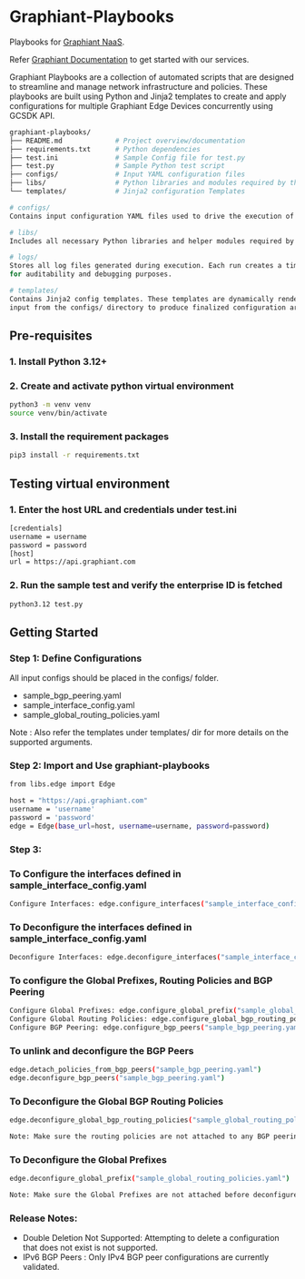 # Graphiant-Playbooks

Playbooks for [Graphiant NaaS](https://www.graphiant.com). 

Refer [Graphiant Documentation](https://docs.graphiant.com/) to get started with our services.

Graphiant Playbooks are a collection of automated scripts that are designed to streamline 
and manage network infrastructure and policies. These playbooks are built using Python and 
Jinja2 templates to create and apply configurations for multiple Graphiant Edge Devices 
concurrently using GCSDK API. 

```sh
graphiant-playbooks/
├── README.md             # Project overview/documentation
├── requirements.txt      # Python dependencies
├── test.ini              # Sample Config file for test.py
├── test.py               # Sample Python test script
├── configs/              # Input YAML configuration files
├── libs/                 # Python libraries and modules required by the playbooks
└── templates/            # Jinja2 configuration Templates

# configs/
Contains input configuration YAML files used to drive the execution of various playbooks.

# libs/
Includes all necessary Python libraries and helper modules required by the playbooks.

# logs/
Stores all log files generated during execution. Each run creates a timestamped log 
for auditability and debugging purposes.

# templates/
Contains Jinja2 config templates. These templates are dynamically rendered using the 
input from the configs/ directory to produce finalized configuration artifacts.
```

## Pre-requisites

### 1. Install Python 3.12+

### 2. Create and activate python virtual environment
```sh
python3 -m venv venv
source venv/bin/activate
```

### 3. Install the requirement packages
```sh
pip3 install -r requirements.txt
```

## Testing virtual environment

### 1. Enter the host URL and credentials under test.ini
```sh
[credentials]
username = username
password = password
[host]
url = https://api.graphiant.com
```

### 2. Run the sample test and verify the enterprise ID is fetched
```sh
python3.12 test.py
```

## Getting Started

### Step 1: Define Configurations

All input configs should be placed in the configs/ folder.

- sample_bgp_peering.yaml
- sample_interface_config.yaml
- sample_global_routing_policies.yaml

Note : Also refer the templates under templates/ dir for more details on the supported arguments.

### Step 2: Import and Use graphiant-playbooks
```sh
from libs.edge import Edge

host = "https://api.graphiant.com"
username = 'username'
password = 'password'
edge = Edge(base_url=host, username=username, password=password)
```
### Step 3: 
### To Configure the interfaces defined in sample_interface_config.yaml
```sh
Configure Interfaces: edge.configure_interfaces("sample_interface_config.yaml")
```

### To Deconfigure the interfaces defined in sample_interface_config.yaml
```sh
Deconfigure Interfaces: edge.deconfigure_interfaces("sample_interface_config.yaml")
```

### To configure the Global Prefixes, Routing Policies and BGP Peering
```sh
Configure Global Prefixes: edge.configure_global_prefix("sample_global_routing_policies.yaml")
Configure Global Routing Policies: edge.configure_global_bgp_routing_policies("sample_global_routing_policies.yaml")
Configure BGP Peering: edge.configure_bgp_peers("sample_bgp_peering.yaml")
```

### To unlink and deconfigure the BGP Peers
```sh
edge.detach_policies_from_bgp_peers("sample_bgp_peering.yaml")
edge.deconfigure_bgp_peers("sample_bgp_peering.yaml")
```

### To Deconfigure the Global BGP Routing Policies
```sh
edge.deconfigure_global_bgp_routing_policies("sample_global_routing_policies.yaml")

Note: Make sure the routing policies are not attached to any BGP peering configs before deconfigure
```

### To Deconfigure the Global Prefixes
```sh
edge.deconfigure_global_prefix("sample_global_routing_policies.yaml")

Note: Make sure the Global Prefixes are not attached before deconfigure
```

### Release Notes:
- Double Deletion Not Supported: Attempting to delete a configuration that does not exist is not supported.
- IPv6 BGP Peers : Only IPv4 BGP peer configurations are currently validated.
